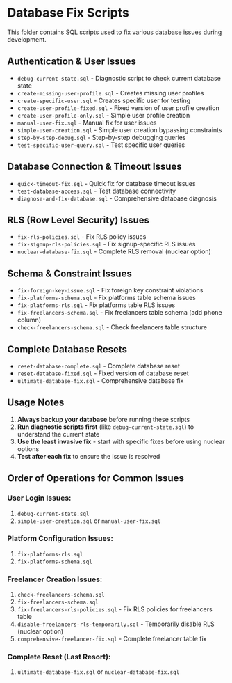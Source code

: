 # Database Fix Scripts

This folder contains SQL scripts used to fix various database issues during development.

## Authentication & User Issues
- `debug-current-state.sql` - Diagnostic script to check current database state
- `create-missing-user-profile.sql` - Creates missing user profiles
- `create-specific-user.sql` - Creates specific user for testing
- `create-user-profile-fixed.sql` - Fixed version of user profile creation
- `create-user-profile-only.sql` - Simple user profile creation
- `manual-user-fix.sql` - Manual fix for user issues
- `simple-user-creation.sql` - Simple user creation bypassing constraints
- `step-by-step-debug.sql` - Step-by-step debugging queries
- `test-specific-user-query.sql` - Test specific user queries

## Database Connection & Timeout Issues
- `quick-timeout-fix.sql` - Quick fix for database timeout issues
- `test-database-access.sql` - Test database connectivity
- `diagnose-and-fix-database.sql` - Comprehensive database diagnosis

## RLS (Row Level Security) Issues
- `fix-rls-policies.sql` - Fix RLS policy issues
- `fix-signup-rls-policies.sql` - Fix signup-specific RLS issues
- `nuclear-database-fix.sql` - Complete RLS removal (nuclear option)

## Schema & Constraint Issues
- `fix-foreign-key-issue.sql` - Fix foreign key constraint violations
- `fix-platforms-schema.sql` - Fix platforms table schema issues
- `fix-platforms-rls.sql` - Fix platforms table RLS issues
- `fix-freelancers-schema.sql` - Fix freelancers table schema (add phone column)
- `check-freelancers-schema.sql` - Check freelancers table structure

## Complete Database Resets
- `reset-database-complete.sql` - Complete database reset
- `reset-database-fixed.sql` - Fixed version of database reset
- `ultimate-database-fix.sql` - Comprehensive database fix

## Usage Notes

1. **Always backup your database** before running these scripts
2. **Run diagnostic scripts first** (like `debug-current-state.sql`) to understand the current state
3. **Use the least invasive fix** - start with specific fixes before using nuclear options
4. **Test after each fix** to ensure the issue is resolved

## Order of Operations for Common Issues

### User Login Issues:
1. `debug-current-state.sql`
2. `simple-user-creation.sql` or `manual-user-fix.sql`

### Platform Configuration Issues:
1. `fix-platforms-rls.sql`
2. `fix-platforms-schema.sql`

### Freelancer Creation Issues:
1. `check-freelancers-schema.sql`
2. `fix-freelancers-schema.sql`
3. `fix-freelancers-rls-policies.sql` - Fix RLS policies for freelancers table
4. `disable-freelancers-rls-temporarily.sql` - Temporarily disable RLS (nuclear option)
5. `comprehensive-freelancer-fix.sql` - Complete freelancer table fix

### Complete Reset (Last Resort):
1. `ultimate-database-fix.sql` or `nuclear-database-fix.sql`